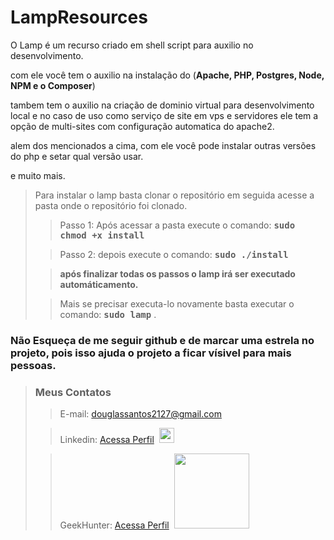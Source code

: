 # LampResources

O Lamp é um recurso criado em shell script para auxilio no desenvolvimento.

com ele você tem o auxilio na instalação do (**Apache, PHP, Postgres, Node, NPM e o Composer**)

tambem tem o auxilio na criação de dominio virtual para desenvolvimento local 
e no caso de uso como serviço de site em vps e servidores ele tem a opção de multi-sites com configuração automatica do apache2.

alem dos mencionados a cima, com ele você pode instalar outras versões do php e setar qual versão usar.

e muito mais.


>Para instalar o lamp basta clonar o repositório em seguida acesse a pasta onde o repositório foi clonado.  
> > Passo 1: Após acessar a pasta execute o comando: <kbd>**sudo chmod +x install**</kbd>  
> 
> > Passo 2: depois execute o comando: <kbd>**sudo ./install**</kbd> 
> 
> > **após finalizar todas os passos o lamp irá ser executado automáticamento.**  
> 
> > Mais se precisar executa-lo novamente basta executar o comando: <kbd>**sudo lamp**</kbd> .

### Não Esqueça de me seguir github e de marcar uma estrela no projeto, pois isso ajuda o projeto a ficar vísivel para mais pessoas.
  

>### Meus Contatos</kbd>
> >E-mail: douglassantos2127@gmail.com
> 
> >Linkedin: <a href='https://www.linkedin.com/in/douglas-da-silva-santos/' target='_blank'>Acessa Perfil</a>&nbsp;&nbsp;<img src="https://cdn.jsdelivr.net/gh/devicons/devicon/icons/linkedin/linkedin-original.svg" width="24">
>
> >GeekHunter: <a href='https://www.linkedin.com/in/douglas-da-silva-santos/' target='_blank'>Acessa Perfil</a>&nbsp;&nbsp;<img src="https://www.geekhunter.com.br/_next/static/media/logo_white_horizontal.3835655b.svg" width="120">